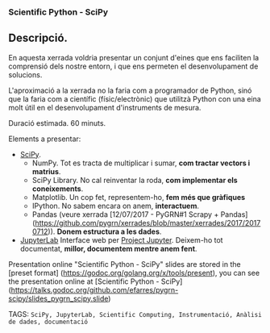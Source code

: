 ### Scientific Python - SciPy 

## Descripció.
En aquesta xerrada voldria presentar un conjunt d'eines que ens faciliten la comprensió dels nostre entorn, i que ens permeten el desenvolupament de solucions. 

L'aproximació a la xerrada no la faria com a programador de Python, sinó que la faria com a científic (físic/electrònic) que utilitzà Python con una eina molt útil en el desenvolupament d'instruments de mesura.

Duració estimada.
60 minuts.

Elements a presentar:
- [SciPy](https://www.scipy.org).
   - NumPy.
Tot es tracta de multiplicar i sumar, **com tractar vectors i matrius**.
   - SciPy Library.
No cal reinventar la roda, **com implementar els coneixements**.
   - Matplotlib.
Un cop fet, representem-ho, **fem més que gràfiques**
   - IPython.
No sabem encara on anem, **interactuem**.
   - Pandas (veure xerrada [12/07/2017 - PyGRN#1 Scrapy + Pandas] (https://github.com/pygrn/xerrades/blob/master/xerrades/2017/20170712)).
**Donem estructura a les dades**.
- [JupyterLab](https://jupyterlab.readthedocs.io/en/stable/) Interface web per [Project Jupyter](https://jupyter.org/).
Deixem-ho tot documentat, **millor, documentem mentre anem fent**.


Presentation online
"Scientific Python - SciPy" slides are stored in the [preset format] (https://godoc.org/golang.org/x/tools/present), you can see the presentation online at [Scientific Python - SciPy] (https://talks.godoc.org/github.com/efarres/pygrn-scipy/slides_pygrn_scipy.slide)


TAGS: `SciPy, JupyterLab, Scientific Computing, Instrumentació, Anàlisi de dades, documentació`
